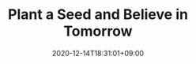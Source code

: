 ---
title: "Plant a Seed and Believe in Tomorrow"
description: A cool description please!
date: 2020-12-14T18:31:01+09:00
tags: [til]
image: images/i-have-no-idea.jpg
draft: true
---